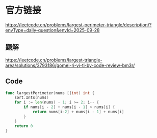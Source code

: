 # 官方链接
https://leetcode.cn/problems/largest-perimeter-triangle/description/?envType=daily-question&envId=2025-09-28

## 题解
https://leetcode.cn/problems/largest-triangle-area/solutions/3793186/gomei-ri-yi-ti-by-code-review-bm3r/

## Code
```go
func largestPerimeter(nums []int) int {
    sort.Ints(nums)
    for i := len(nums) - 1; i >= 2; i-- {
        if nums[i - 2] + nums[i - 1] > nums[i] {
            return nums[i-2] + nums[i - 1] + nums[i]
        }
    }
    return 0
}
```